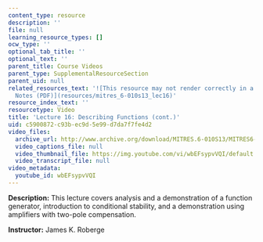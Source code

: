```yaml
---
content_type: resource
description: ''
file: null
learning_resource_types: []
ocw_type: ''
optional_tab_title: ''
optional_text: ''
parent_title: Course Videos
parent_type: SupplementalResourceSection
parent_uid: null
related_resources_text: '![This resource may not render correctly in a screen reader.](/images/inacessible.gif)[Lecture
  Notes (PDF)](resources/mitres_6-010s13_lec16)'
resource_index_text: ''
resourcetype: Video
title: 'Lecture 16: Describing Functions (cont.)'
uid: c5900872-c93b-ec9d-5e99-d7da7f7fe4d2
video_files:
  archive_url: http://www.archive.org/download/MITRES.6-010S13/MITRES6-010S13_lec16_300k.mp4
  video_captions_file: null
  video_thumbnail_file: https://img.youtube.com/vi/wbEFsypvVQI/default.jpg
  video_transcript_file: null
video_metadata:
  youtube_id: wbEFsypvVQI
---
```


**Description:** This lecture covers analysis and a demonstration of a function generator, introduction to conditional stability, and a demonstration using amplifiers with two-pole compensation.

**Instructor:** James K. Roberge